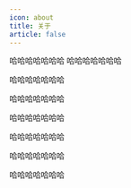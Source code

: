 ```yaml
---
icon: about
title: 关于
article: false
---
```

哈哈哈哈哈哈哈
哈哈哈哈哈哈哈

哈哈哈哈哈哈哈

哈哈哈哈哈哈哈

哈哈哈哈哈哈哈

哈哈哈哈哈哈哈

哈哈哈哈哈哈哈

哈哈哈哈哈哈哈
